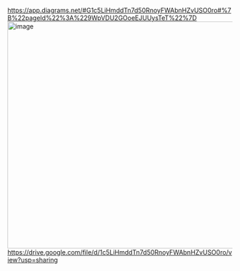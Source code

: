 https://app.diagrams.net/#G1c5LiHmddTn7d50RnoyFWAbnHZvUSO0ro#%7B%22pageId%22%3A%229WpVDU2GOoeEJUUysTeT%22%7D
<img width="1602" height="509" alt="image" src="https://github.com/user-attachments/assets/f083aab2-38cb-49f1-ae5a-2a145a47e6ba" />
https://drive.google.com/file/d/1c5LiHmddTn7d50RnoyFWAbnHZvUSO0ro/view?usp=sharing

